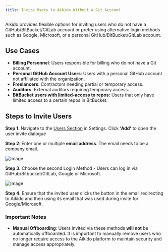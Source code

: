 ```yaml
---
title: Invite Users to Aikido Without a Git Account
---
```



Aikido provides flexible options for inviting users who do not have a GitHub/BitBucket/GitLab account or prefer using alternative login methods such as Google, Microsoft, or a personal GitHub/BitBucket/GitLab account. 

## Use Cases

- **Billing Personnel**: Users responsible for billing who do not have a Git account.
- **Personal GitHub Account Users**: Users with a personal GitHub account not affiliated with the organization.
- **Freelancers**: Contractors needing partial or temporary access.
- **Auditors**: External auditors requiring temporary access.
- **BitBucket users with limited-access to repos:** Users that only have limited access to a certain repos in BitBucket.

## Steps to Invite Users

**Step 1**: Navigate to the [Users Section](https://app.aikido.dev/settings/users) in Settings. Click **'Add'** to open the user invite dialogue

**Step 2**: Enter one or multiple **email address**. The email needs to be a company email.

![Image](https://ucarecdn.com/dcbbcf0d-b654-4c4d-ad97-ed877b60f8f1/)

**Step 3.** Choose the second Login Method - Users can log in via GitHub/Bitbucket/GitLab, Google or Microsoft.

![Image](https://ucarecdn.com/9682a418-4581-46c3-bb07-370ba01aa4ee/)

**Step 4.** Ensure that the invited user clicks the button in the email redirecting to Aikido and then using its email that was used during invite for Google/Microsoft.

### Important Notes

- **Manual Offboarding**: Users invited via these methods **will not** be automatically offboarded. It is important to manually remove users who no longer require access to the Aikido platform to maintain security and manage access appropriately.